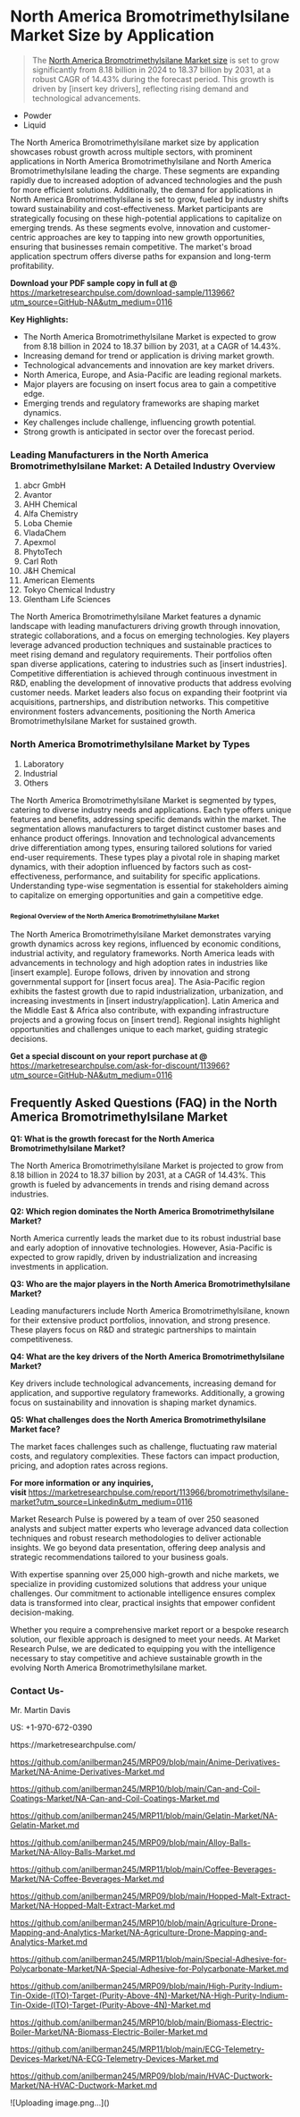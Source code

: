 <h1>North America Bromotrimethylsilane Market&nbsp;Size by Application</h1><blockquote><p>The <a href="https://marketresearchpulse.com/download-sample/113966?utm_source=GitHub-NA&amp;utm_medium=0116">North America Bromotrimethylsilane Market size</a> is set to grow significantly from 8.18 billion in 2024 to 18.37 billion by 2031, at a robust CAGR of 14.43% during the forecast period. This growth is driven by [insert key drivers], reflecting rising demand and technological advancements.</p></blockquote><ul><li>Powder<li> Liquid</li></ul><p>The North America Bromotrimethylsilane market size by application showcases robust growth across multiple sectors, with prominent applications in North America Bromotrimethylsilane and North America Bromotrimethylsilane leading the charge. These segments are expanding rapidly due to increased adoption of advanced technologies and the push for more efficient solutions. Additionally, the demand for applications in North America Bromotrimethylsilane is set to grow, fueled by industry shifts toward sustainability and cost-effectiveness. Market participants are strategically focusing on these high-potential applications to capitalize on emerging trends. As these segments evolve, innovation and customer-centric approaches are key to tapping into new growth opportunities, ensuring that businesses remain competitive. The market's broad application spectrum offers diverse paths for expansion and long-term profitability.</p><p><strong>Download your PDF sample copy in full at @ </strong><a href="https://marketresearchpulse.com/download-sample/113966?utm_source=GitHub-NA&amp;utm_medium=0116">https://marketresearchpulse.com/download-sample/113966?utm_source=GitHub-NA&amp;utm_medium=0116</a></p><p><strong>Key Highlights: </strong></p><ul><li>The North America Bromotrimethylsilane Market is expected to grow from 8.18 billion in 2024 to 18.37 billion by 2031, at a CAGR of 14.43%.</li><li>Increasing demand for trend or application is driving market growth.</li><li>Technological advancements and innovation are key market drivers.</li><li>North America, Europe, and Asia-Pacific are leading regional markets.</li><li>Major players are focusing on insert focus area to gain a competitive edge.</li><li>Emerging trends and regulatory frameworks are shaping market dynamics.</li><li>Key challenges include challenge, influencing growth potential.</li><li>Strong growth is anticipated in sector over the forecast period.</li></ul><h3>Leading Manufacturers in the North America Bromotrimethylsilane Market: A Detailed Industry Overview</h3><ol><li>abcr GmbH</li><li>Avantor</li><li>AHH Chemical</li><li>Alfa Chemistry</li><li>Loba Chemie</li><li>VladaChem</li><li>Apexmol</li><li>PhytoTech</li><li>Carl Roth</li><li>J&H Chemical</li><li>American Elements</li><li>Tokyo Chemical Industry</li><li>Glentham Life Sciences</li></ol><div class="flex max-w-full flex-col flex-grow"><div class="min-h-8 text-message flex w-full flex-col items-end gap-2 whitespace-normal break-words [.text-message+&amp;]:mt-5" dir="auto" data-message-author-role="assistant" data-message-id="fd8432e4-4910-450d-b182-61b7bfb0a01f" data-message-model-slug="gpt-4o"><div class="flex w-full flex-col gap-1 empty:hidden first:pt-[3px]"><div class="markdown prose w-full break-words dark:prose-invert light"><p>The North America Bromotrimethylsilane Market features a dynamic landscape with leading manufacturers driving growth through innovation, strategic collaborations, and a focus on emerging technologies. Key players leverage advanced production techniques and sustainable practices to meet rising demand and regulatory requirements. Their portfolios often span diverse applications, catering to industries such as [insert industries]. Competitive differentiation is achieved through continuous investment in R&amp;D, enabling the development of innovative products that address evolving customer needs. Market leaders also focus on expanding their footprint via acquisitions, partnerships, and distribution networks. This competitive environment fosters advancements, positioning the North America Bromotrimethylsilane Market for sustained growth.</p></div></div></div></div><h3>North America Bromotrimethylsilane Market by Types</h3><ol><li>Laboratory<li> Industrial<li> Others</li></ol><div class="flex max-w-full flex-col flex-grow"><div class="min-h-8 text-message flex w-full flex-col items-end gap-2 whitespace-normal break-words [.text-message+&amp;]:mt-5" dir="auto" data-message-author-role="assistant" data-message-id="084470be-0bb7-4664-bddf-5156b4f41249" data-message-model-slug="gpt-4o-mini"><div class="flex w-full flex-col gap-1 empty:hidden first:pt-[3px]"><div class="markdown prose w-full break-words dark:prose-invert light"><p>The North America Bromotrimethylsilane Market is segmented by types, catering to diverse industry needs and applications. Each type offers unique features and benefits, addressing specific demands within the market. The segmentation allows manufacturers to target distinct customer bases and enhance product offerings. Innovation and technological advancements drive differentiation among types, ensuring tailored solutions for varied end-user requirements. These types play a pivotal role in shaping market dynamics, with their adoption influenced by factors such as cost-effectiveness, performance, and suitability for specific applications. Understanding type-wise segmentation is essential for stakeholders aiming to capitalize on emerging opportunities and gain a competitive edge.</p></div></div></div></div><h3><span style="font-size: 11px;">Regional Overview of the North America Bromotrimethylsilane Market</span></h3><div class="flex max-w-full flex-col flex-grow"><div class="min-h-8 text-message flex w-full flex-col items-end gap-2 whitespace-normal break-words [.text-message+&amp;]:mt-5" dir="auto" data-message-author-role="assistant" data-message-id="e9038762-ce64-4e30-91c9-9bd413514231" data-message-model-slug="gpt-4o-mini"><div class="flex w-full flex-col gap-1 empty:hidden first:pt-[3px]"><div class="markdown prose w-full break-words dark:prose-invert light"><p>The North America Bromotrimethylsilane Market demonstrates varying growth dynamics across key regions, influenced by economic conditions, industrial activity, and regulatory frameworks. North America leads with advancements in technology and high adoption rates in industries like [insert example]. Europe follows, driven by innovation and strong governmental support for [insert focus area]. The Asia-Pacific region exhibits the fastest growth due to rapid industrialization, urbanization, and increasing investments in [insert industry/application]. Latin America and the Middle East &amp; Africa also contribute, with expanding infrastructure projects and a growing focus on [insert trend]. Regional insights highlight opportunities and challenges unique to each market, guiding strategic decisions.</p></div></div></div></div><p><strong>Get a special discount on your report purchase at @ </strong><a href="https://marketresearchpulse.com/ask-for-discount/113966?utm_source=GitHub-NA&amp;utm_medium=0116">https://marketresearchpulse.com/ask-for-discount/113966?utm_source=GitHub-NA&amp;utm_medium=0116</a></p><h2>Frequently Asked Questions (FAQ) in the North America Bromotrimethylsilane Market</h2><p><strong>Q1: What is the growth forecast for the North America Bromotrimethylsilane Market?</strong></p><p>The North America Bromotrimethylsilane Market is projected to grow from 8.18 billion in 2024 to 18.37 billion by 2031, at a CAGR of 14.43%. This growth is fueled by advancements in trends and rising demand across industries.</p><p><strong>Q2: Which region dominates the North America Bromotrimethylsilane Market?</strong></p><p>North America currently leads the market due to its robust industrial base and early adoption of innovative technologies. However, Asia-Pacific is expected to grow rapidly, driven by industrialization and increasing investments in application.</p><p><strong>Q3: Who are the major players in the North America Bromotrimethylsilane Market?</strong></p><p>Leading manufacturers include North America Bromotrimethylsilane, known for their extensive product portfolios, innovation, and strong presence. These players focus on R&amp;D and strategic partnerships to maintain competitiveness.</p><p><strong>Q4: What are the key drivers of the North America Bromotrimethylsilane Market?</strong></p><p>Key drivers include technological advancements, increasing demand for application, and supportive regulatory frameworks. Additionally, a growing focus on sustainability and innovation is shaping market dynamics.</p><p><strong>Q5: What challenges does the North America Bromotrimethylsilane Market face?</strong></p><p>The market faces challenges such as challenge, fluctuating raw material costs, and regulatory complexities. These factors can impact production, pricing, and adoption rates across regions.</p><p><strong>For more information or any inquiries, visit&nbsp;</strong><a href="https://marketresearchpulse.com/report/113966/bromotrimethylsilane-market?utm_source=Linkedin&utm_medium=0116">https://marketresearchpulse.com/report/113966/bromotrimethylsilane-market?utm_source=Linkedin&utm_medium=0116</a></p><p>Market Research Pulse is powered by a team of over 250 seasoned analysts and subject matter experts who leverage advanced data collection techniques and robust research methodologies to deliver actionable insights. We go beyond data presentation, offering deep analysis and strategic recommendations tailored to your business goals.</p><p>With expertise spanning over 25,000 high-growth and niche markets, we specialize in providing customized solutions that address your unique challenges. Our commitment to actionable intelligence ensures complex data is transformed into clear, practical insights that empower confident decision-making.</p><p>Whether you require a comprehensive market report or a bespoke research solution, our flexible approach is designed to meet your needs. At Market Research Pulse, we are dedicated to equipping you with the intelligence necessary to stay competitive and achieve sustainable growth in the evolving North America Bromotrimethylsilane market.</p><h3><strong>Contact Us-</strong></h3><p>Mr. Martin Davis</p><p>US: +1-970-672-0390</p><p>https://marketresearchpulse.com/</p><p><a href="https://github.com/anilberman245/MRP09/blob/main/Anime-Derivatives-Market/NA-Anime-Derivatives-Market.md">https://github.com/anilberman245/MRP09/blob/main/Anime-Derivatives-Market/NA-Anime-Derivatives-Market.md</a></p><p><a href="https://github.com/anilberman245/MRP10/blob/main/Can-and-Coil-Coatings-Market/NA-Can-and-Coil-Coatings-Market.md">https://github.com/anilberman245/MRP10/blob/main/Can-and-Coil-Coatings-Market/NA-Can-and-Coil-Coatings-Market.md</a></p><p><a href="https://github.com/anilberman245/MRP11/blob/main/Gelatin-Market/NA-Gelatin-Market.md">https://github.com/anilberman245/MRP11/blob/main/Gelatin-Market/NA-Gelatin-Market.md</a></p><p><a href="https://github.com/anilberman245/MRP09/blob/main/Alloy-Balls-Market/NA-Alloy-Balls-Market.md">https://github.com/anilberman245/MRP09/blob/main/Alloy-Balls-Market/NA-Alloy-Balls-Market.md</a></p><p><a href="https://github.com/anilberman245/MRP11/blob/main/Coffee-Beverages-Market/NA-Coffee-Beverages-Market.md">https://github.com/anilberman245/MRP11/blob/main/Coffee-Beverages-Market/NA-Coffee-Beverages-Market.md</a></p><p><a href="https://github.com/anilberman245/MRP09/blob/main/Hopped-Malt-Extract-Market/NA-Hopped-Malt-Extract-Market.md">https://github.com/anilberman245/MRP09/blob/main/Hopped-Malt-Extract-Market/NA-Hopped-Malt-Extract-Market.md</a></p><p><a href="https://github.com/anilberman245/MRP10/blob/main/Agriculture-Drone-Mapping-and-Analytics-Market/NA-Agriculture-Drone-Mapping-and-Analytics-Market.md">https://github.com/anilberman245/MRP10/blob/main/Agriculture-Drone-Mapping-and-Analytics-Market/NA-Agriculture-Drone-Mapping-and-Analytics-Market.md</a></p><p><a href="https://github.com/anilberman245/MRP11/blob/main/Special-Adhesive-for-Polycarbonate-Market/NA-Special-Adhesive-for-Polycarbonate-Market.md">https://github.com/anilberman245/MRP11/blob/main/Special-Adhesive-for-Polycarbonate-Market/NA-Special-Adhesive-for-Polycarbonate-Market.md</a></p><p><a href="https://github.com/anilberman245/MRP09/blob/main/High-Purity-Indium-Tin-Oxide-(ITO)-Target-(Purity-Above-4N)-Market/NA-High-Purity-Indium-Tin-Oxide-(ITO)-Target-(Purity-Above-4N)-Market.md">https://github.com/anilberman245/MRP09/blob/main/High-Purity-Indium-Tin-Oxide-(ITO)-Target-(Purity-Above-4N)-Market/NA-High-Purity-Indium-Tin-Oxide-(ITO)-Target-(Purity-Above-4N)-Market.md</a></p><p><a href="https://github.com/anilberman245/MRP10/blob/main/Biomass-Electric-Boiler-Market/NA-Biomass-Electric-Boiler-Market.md">https://github.com/anilberman245/MRP10/blob/main/Biomass-Electric-Boiler-Market/NA-Biomass-Electric-Boiler-Market.md</a></p><p><a href="https://github.com/anilberman245/MRP11/blob/main/ECG-Telemetry-Devices-Market/NA-ECG-Telemetry-Devices-Market.md">https://github.com/anilberman245/MRP11/blob/main/ECG-Telemetry-Devices-Market/NA-ECG-Telemetry-Devices-Market.md</a></p><p><a href="https://github.com/anilberman245/MRP09/blob/main/HVAC-Ductwork-Market/NA-HVAC-Ductwork-Market.md">https://github.com/anilberman245/MRP09/blob/main/HVAC-Ductwork-Market/NA-HVAC-Ductwork-Market.md</a></p>
![Uploading image.png…]()
